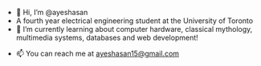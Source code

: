 - 👋 Hi, I’m @ayeshasan
- A fourth year electrical engineering student at the University of Toronto
- 🌱 I’m currently learning about computer hardware, classical mythology, multimedia systems, databases and web development!
<!---
- 👀 I’m interested in learrning!
- 🌱 I’m currently learning about networks, organizations, electronic devices and web development.
- 💞️ I’m looking to collaborate on fun projects.
--->
- 📫 You can reach me at ayeshasan15@gmail.com

<!---
ayeshasan/ayeshasan is a ✨ special ✨ repository because its `README.md` (this file) appears on your GitHub profile.
You can click the Preview link to take a look at your changes.
--->

